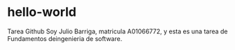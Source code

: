 # hello-world
Tarea Github
Soy Julio Barriga, matricula A01066772, y esta es una tarea de Fundamentos deingenieria de software.
